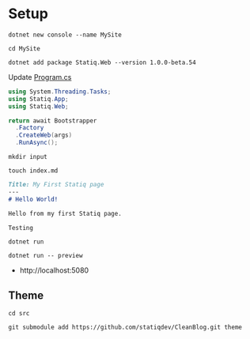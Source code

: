 # Setup

`dotnet new console --name MySite`

`cd MySite`

`dotnet add package Statiq.Web --version 1.0.0-beta.54`

Update [Program.cs](../src/Program.cs)

```csharp
using System.Threading.Tasks;
using Statiq.App;
using Statiq.Web;

return await Bootstrapper
  .Factory
  .CreateWeb(args)
  .RunAsync();
```

`mkdir input`

`touch index.md`

```md
Title: My First Statiq page
---
# Hello World!

Hello from my first Statiq page.

Testing
```

`dotnet run`

`dotnet run -- preview`

- http://localhost:5080

## Theme

`cd src`

`git submodule add https://github.com/statiqdev/CleanBlog.git theme`
